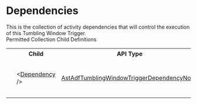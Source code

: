 # Dependencies

<div class="LanguageSummary"><div class ="SummaryItem">This is the collection of activity dependencies that will control the execution of this Tumbling Window Trigger.</div></div><div class="SchemaBindingGroup"><div class="SchemaBindingGroupHeader">Permitted Collection Child Definitions</div><table id="SchemaBindingList" class="SchemaBindingList"><tbody><tr><th class="SchemaBindingIconColumnHeader">&nbsp;</th><th class="SchemaBindingNameColumnHeader">Child</th><th class="SchemaBindingTypeColumnHeader">API Type</th><th class="SchemaBindingSummaryColumnHeader">Description</th></tr><tr class="cd0"><td class="SchemaBindingIcon"><div class="NotRequired" /></td><td class="SchemaBindingName"><span class="punc">&lt;</span><a href=../api-reference/Varigence.Languages.Biml.DataFactory.AstAdfTumblingWindowTriggerDependencyNode.html">Dependency</a><span class="punc"> /&gt;</span></td><td class="SchemaBindingType"><a href="Varigence.Languages.Biml.DataFactory.AstAdfTumblingWindowTriggerDependencyNode.html">AstAdfTumblingWindowTriggerDependencyNode</a></td><td class="SchemaBindingSummary">AstAdfActivityDependencyNode objects correspond directly to the dependency specifications for Azure Data Factory activities.</td></tr></tbody></table></div>